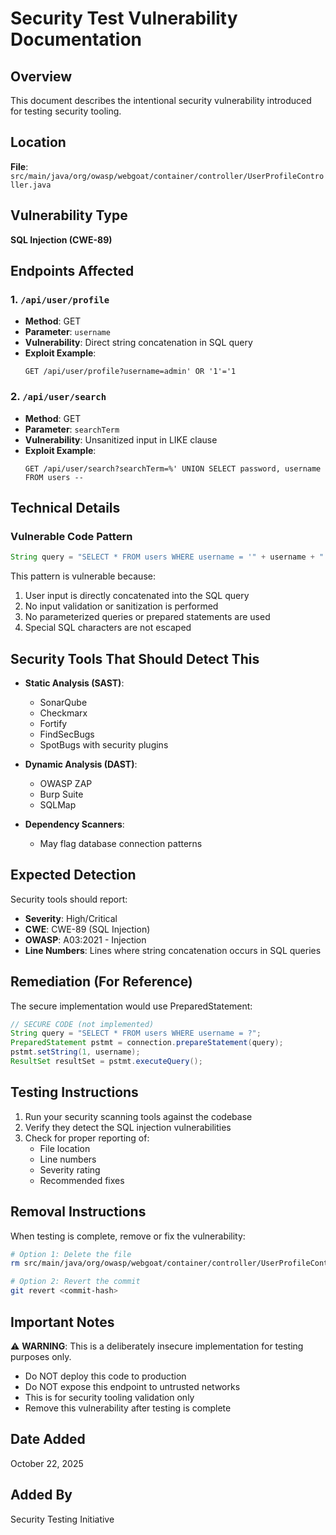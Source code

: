 # Security Test Vulnerability Documentation

## Overview
This document describes the intentional security vulnerability introduced for testing security tooling.

## Location
**File**: `src/main/java/org/owasp/webgoat/container/controller/UserProfileController.java`

## Vulnerability Type
**SQL Injection (CWE-89)**

## Endpoints Affected

### 1. `/api/user/profile`
- **Method**: GET
- **Parameter**: `username`
- **Vulnerability**: Direct string concatenation in SQL query
- **Exploit Example**: 
  ```
  GET /api/user/profile?username=admin' OR '1'='1
  ```

### 2. `/api/user/search`
- **Method**: GET
- **Parameter**: `searchTerm`
- **Vulnerability**: Unsanitized input in LIKE clause
- **Exploit Example**:
  ```
  GET /api/user/search?searchTerm=%' UNION SELECT password, username FROM users --
  ```

## Technical Details

### Vulnerable Code Pattern
```java
String query = "SELECT * FROM users WHERE username = '" + username + "'";
```

This pattern is vulnerable because:
1. User input is directly concatenated into the SQL query
2. No input validation or sanitization is performed
3. No parameterized queries or prepared statements are used
4. Special SQL characters are not escaped

## Security Tools That Should Detect This

- **Static Analysis (SAST)**:
  - SonarQube
  - Checkmarx
  - Fortify
  - FindSecBugs
  - SpotBugs with security plugins
  
- **Dynamic Analysis (DAST)**:
  - OWASP ZAP
  - Burp Suite
  - SQLMap
  
- **Dependency Scanners**:
  - May flag database connection patterns

## Expected Detection

Security tools should report:
- **Severity**: High/Critical
- **CWE**: CWE-89 (SQL Injection)
- **OWASP**: A03:2021 - Injection
- **Line Numbers**: Lines where string concatenation occurs in SQL queries

## Remediation (For Reference)

The secure implementation would use PreparedStatement:

```java
// SECURE CODE (not implemented)
String query = "SELECT * FROM users WHERE username = ?";
PreparedStatement pstmt = connection.prepareStatement(query);
pstmt.setString(1, username);
ResultSet resultSet = pstmt.executeQuery();
```

## Testing Instructions

1. Run your security scanning tools against the codebase
2. Verify they detect the SQL injection vulnerabilities
3. Check for proper reporting of:
   - File location
   - Line numbers
   - Severity rating
   - Recommended fixes

## Removal Instructions

When testing is complete, remove or fix the vulnerability:
```bash
# Option 1: Delete the file
rm src/main/java/org/owasp/webgoat/container/controller/UserProfileController.java

# Option 2: Revert the commit
git revert <commit-hash>
```

## Important Notes

⚠️ **WARNING**: This is a deliberately insecure implementation for testing purposes only.

- Do NOT deploy this code to production
- Do NOT expose this endpoint to untrusted networks
- This is for security tooling validation only
- Remove this vulnerability after testing is complete

## Date Added
October 22, 2025

## Added By
Security Testing Initiative
